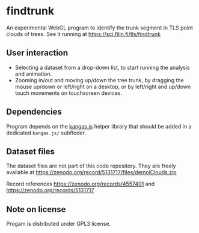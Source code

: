 # findtrunk
An experimental WebGL program to identify the trunk segment in TLS point clouds of trees.
See it running at https://sci.filin.fi/tls/findtrunk

User interaction
---
- Selecting a dataset from a drop-down list, to start running the analysis and animation. 
- Zooming in/out and moving up/down the tree trunk, by dragging the mouse up/down or left/right on a desktop, or by left/right and up/down touch movements on touchscreen devices.

Dependencies
--
Program depends on the [kangas.js](https://github.com/idofilin/kangas.js) helper library that should be added in a dedicated `kangas.js/` subfloder.

Dataset files
--
The dataset files are not part of this code repository. They are freely available at
https://zenodo.org/record/5131717/files/demolClouds.zip

Record references https://zenodo.org/records/4557401 and https://zenodo.org/records/5131717

Note on license
--
Progam is distributed under GPL3 license.
